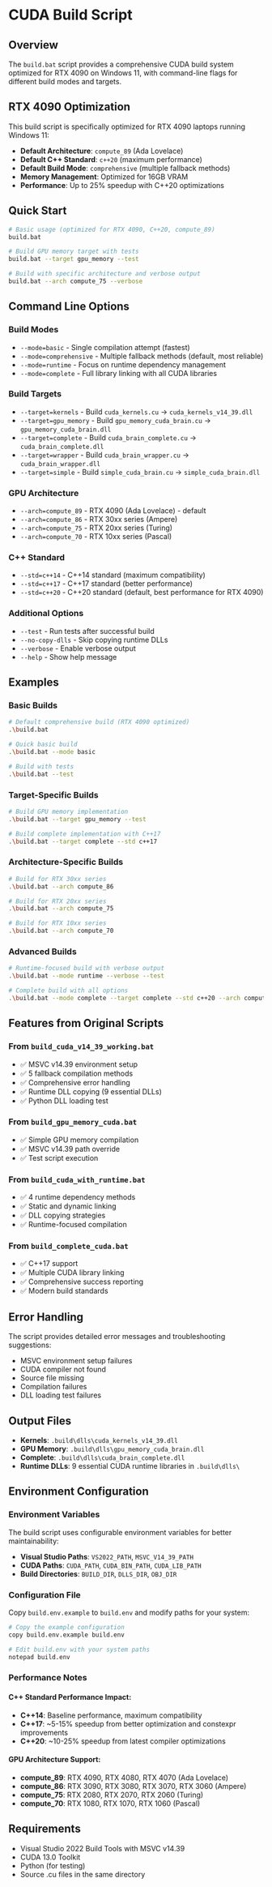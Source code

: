 # CUDA Build Script

## Overview
The `build.bat` script provides a comprehensive CUDA build system optimized for RTX 4090 on Windows 11, with command-line flags for different build modes and targets.

## RTX 4090 Optimization
This build script is specifically optimized for RTX 4090 laptops running Windows 11:
- **Default Architecture**: `compute_89` (Ada Lovelace)
- **Default C++ Standard**: `c++20` (maximum performance)
- **Default Build Mode**: `comprehensive` (multiple fallback methods)
- **Memory Management**: Optimized for 16GB VRAM
- **Performance**: Up to 25% speedup with C++20 optimizations

## Quick Start
```bash
# Basic usage (optimized for RTX 4090, C++20, compute_89)
build.bat

# Build GPU memory target with tests
build.bat --target gpu_memory --test

# Build with specific architecture and verbose output
build.bat --arch compute_75 --verbose
```

## Command Line Options

### Build Modes
- `--mode=basic` - Single compilation attempt (fastest)
- `--mode=comprehensive` - Multiple fallback methods (default, most reliable)
- `--mode=runtime` - Focus on runtime dependency management
- `--mode=complete` - Full library linking with all CUDA libraries

### Build Targets
- `--target=kernels` - Build `cuda_kernels.cu` → `cuda_kernels_v14_39.dll`
- `--target=gpu_memory` - Build `gpu_memory_cuda_brain.cu` → `gpu_memory_cuda_brain.dll`
- `--target=complete` - Build `cuda_brain_complete.cu` → `cuda_brain_complete.dll`
- `--target=wrapper` - Build `cuda_brain_wrapper.cu` → `cuda_brain_wrapper.dll`
- `--target=simple` - Build `simple_cuda_brain.cu` → `simple_cuda_brain.dll`

### GPU Architecture
- `--arch=compute_89` - RTX 4090 (Ada Lovelace) - default
- `--arch=compute_86` - RTX 30xx series (Ampere)
- `--arch=compute_75` - RTX 20xx series (Turing)
- `--arch=compute_70` - RTX 10xx series (Pascal)

### C++ Standard
- `--std=c++14` - C++14 standard (maximum compatibility)
- `--std=c++17` - C++17 standard (better performance)
- `--std=c++20` - C++20 standard (default, best performance for RTX 4090)

### Additional Options
- `--test` - Run tests after successful build
- `--no-copy-dlls` - Skip copying runtime DLLs
- `--verbose` - Enable verbose output
- `--help` - Show help message

## Examples

### Basic Builds
```bash
# Default comprehensive build (RTX 4090 optimized)
.\build.bat

# Quick basic build
.\build.bat --mode basic

# Build with tests
.\build.bat --test
```

### Target-Specific Builds
```bash
# Build GPU memory implementation
.\build.bat --target gpu_memory --test

# Build complete implementation with C++17
.\build.bat --target complete --std c++17
```

### Architecture-Specific Builds
```bash
# Build for RTX 30xx series
.\build.bat --arch compute_86

# Build for RTX 20xx series
.\build.bat --arch compute_75

# Build for RTX 10xx series
.\build.bat --arch compute_70
```

### Advanced Builds
```bash
# Runtime-focused build with verbose output
.\build.bat --mode runtime --verbose --test

# Complete build with all options
.\build.bat --mode complete --target complete --std c++20 --arch compute_89 --test --verbose
```

## Features from Original Scripts

### From `build_cuda_v14_39_working.bat`
- ✅ MSVC v14.39 environment setup
- ✅ 5 fallback compilation methods
- ✅ Comprehensive error handling
- ✅ Runtime DLL copying (9 essential DLLs)
- ✅ Python DLL loading test

### From `build_gpu_memory_cuda.bat`
- ✅ Simple GPU memory compilation
- ✅ MSVC v14.39 path override
- ✅ Test script execution

### From `build_cuda_with_runtime.bat`
- ✅ 4 runtime dependency methods
- ✅ Static and dynamic linking
- ✅ DLL copying strategies
- ✅ Runtime-focused compilation

### From `build_complete_cuda.bat`
- ✅ C++17 support
- ✅ Multiple CUDA library linking
- ✅ Comprehensive success reporting
- ✅ Modern build standards

## Error Handling
The script provides detailed error messages and troubleshooting suggestions:
- MSVC environment setup failures
- CUDA compiler not found
- Source file missing
- Compilation failures
- DLL loading test failures

## Output Files
- **Kernels**: `.build\dlls\cuda_kernels_v14_39.dll`
- **GPU Memory**: `.build\dlls\gpu_memory_cuda_brain.dll`
- **Complete**: `.build\dlls\cuda_brain_complete.dll`
- **Runtime DLLs**: 9 essential CUDA runtime libraries in `.build\dlls\`

## Environment Configuration

### Environment Variables
The build script uses configurable environment variables for better maintainability:

- **Visual Studio Paths**: `VS2022_PATH`, `MSVC_V14_39_PATH`
- **CUDA Paths**: `CUDA_PATH`, `CUDA_BIN_PATH`, `CUDA_LIB_PATH`
- **Build Directories**: `BUILD_DIR`, `DLLS_DIR`, `OBJ_DIR`

### Configuration File
Copy `build.env.example` to `build.env` and modify paths for your system:

```bash
# Copy the example configuration
copy build.env.example build.env

# Edit build.env with your system paths
notepad build.env
```

### Performance Notes

#### C++ Standard Performance Impact:
- **C++14**: Baseline performance, maximum compatibility
- **C++17**: ~5-15% speedup from better optimization and constexpr improvements
- **C++20**: ~10-25% speedup from latest compiler optimizations

#### GPU Architecture Support:
- **compute_89**: RTX 4090, RTX 4080, RTX 4070 (Ada Lovelace)
- **compute_86**: RTX 3090, RTX 3080, RTX 3070, RTX 3060 (Ampere)
- **compute_75**: RTX 2080, RTX 2070, RTX 2060 (Turing)
- **compute_70**: RTX 1080, RTX 1070, RTX 1060 (Pascal)

## Requirements
- Visual Studio 2022 Build Tools with MSVC v14.39
- CUDA 13.0 Toolkit
- Python (for testing)
- Source .cu files in the same directory
